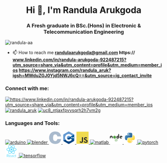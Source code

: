 <h1 align="center">Hi 👋, I'm Randula Arukgoda</h1>
<h3 align="center">A Fresh graduate in BSc.(Hons) in Electronic & Telecommunication Engineering</h3>

<p align="left"> <img src="https://komarev.com/ghpvc/?username=randula-aa&label=Profile%20views&color=0e75b6&style=flat" alt="randula-aa" /> </p>

- 📫 How to reach me **randulaarukgoda@gmail.com https:// www.linkedin.com/in/randula-arukgoda-922487215?utm_source=share_via&utm_content=profile&utm_medium=member_ios https://www.instagram.com/randula_aruk?igsh=MWduZGJ0Yjd5NWJ6cQ==&utm_source=ig_contact_invite**

<h3 align="left">Connect with me:</h3>
<p align="left">
<a href="https://linkedin.com/in/https://www.linkedin.com/in/randula-arukgoda-922487215?utm_source=share_via&utm_content=profile&utm_medium=member_ios" target="blank"><img align="center" src="https://raw.githubusercontent.com/rahuldkjain/github-profile-readme-generator/master/src/images/icons/Social/linked-in-alt.svg" alt="https://www.linkedin.com/in/randula-arukgoda-922487215?utm_source=share_via&utm_content=profile&utm_medium=member_ios" height="30" width="40" /></a>
<a href="https://instagram.com/randula_aruk" target="blank"><img align="center" src="https://raw.githubusercontent.com/rahuldkjain/github-profile-readme-generator/master/src/images/icons/Social/instagram.svg" alt="randula_aruk" height="30" width="40" /></a>
<a href="https://www.youtube.com/c/uc8_ntjaxfpvvsqrh2h7vm2g" target="blank"><img align="center" src="https://raw.githubusercontent.com/rahuldkjain/github-profile-readme-generator/master/src/images/icons/Social/youtube.svg" alt="uc8_ntjaxfpvvsqrh2h7vm2g" height="30" width="40" /></a>
</p>

<h3 align="left">Languages and Tools:</h3>
<p align="left"> <a href="https://www.arduino.cc/" target="_blank" rel="noreferrer"> <img src="https://cdn.worldvectorlogo.com/logos/arduino-1.svg" alt="arduino" width="40" height="40"/> </a> <a href="https://www.blender.org/" target="_blank" rel="noreferrer"> <img src="https://download.blender.org/branding/community/blender_community_badge_white.svg" alt="blender" width="40" height="40"/> </a> <a href="https://www.cprogramming.com/" target="_blank" rel="noreferrer"> <img src="https://raw.githubusercontent.com/devicons/devicon/master/icons/c/c-original.svg" alt="c" width="40" height="40"/> </a> <a href="https://www.w3schools.com/cpp/" target="_blank" rel="noreferrer"> <img src="https://raw.githubusercontent.com/devicons/devicon/master/icons/cplusplus/cplusplus-original.svg" alt="cplusplus" width="40" height="40"/> </a> <a href="https://developer.mozilla.org/en-US/docs/Web/JavaScript" target="_blank" rel="noreferrer"> <img src="https://raw.githubusercontent.com/devicons/devicon/master/icons/javascript/javascript-original.svg" alt="javascript" width="40" height="40"/> </a> <a href="https://www.mathworks.com/" target="_blank" rel="noreferrer"> <img src="https://upload.wikimedia.org/wikipedia/commons/2/21/Matlab_Logo.png" alt="matlab" width="40" height="40"/> </a> <a href="https://nodejs.org" target="_blank" rel="noreferrer"> <img src="https://raw.githubusercontent.com/devicons/devicon/master/icons/nodejs/nodejs-original-wordmark.svg" alt="nodejs" width="40" height="40"/> </a> <a href="https://www.python.org" target="_blank" rel="noreferrer"> <img src="https://raw.githubusercontent.com/devicons/devicon/master/icons/python/python-original.svg" alt="python" width="40" height="40"/> </a> <a href="https://pytorch.org/" target="_blank" rel="noreferrer"> <img src="https://www.vectorlogo.zone/logos/pytorch/pytorch-icon.svg" alt="pytorch" width="40" height="40"/> </a> <a href="https://reactjs.org/" target="_blank" rel="noreferrer"> <img src="https://raw.githubusercontent.com/devicons/devicon/master/icons/react/react-original-wordmark.svg" alt="react" width="40" height="40"/> </a> <a href="https://www.tensorflow.org" target="_blank" rel="noreferrer"> <img src="https://www.vectorlogo.zone/logos/tensorflow/tensorflow-icon.svg" alt="tensorflow" width="40" height="40"/> </a> </p>

